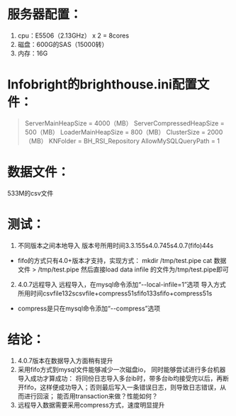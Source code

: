 # 服务器配置：
1. cpu：E5506（2.13GHz） x 2 = 8cores
2. 磁盘：600G的SAS（15000转）
3. 内存：16G

# Infobright的brighthouse.ini配置文件：
>ServerMainHeapSize = 4000（MB）
>ServerCompressedHeapSize = 500（MB）
>LoaderMainHeapSize = 800（MB）
>ClusterSize = 2000（MB）
>KNFolder = BH_RSI_Repository
>AllowMySQLQueryPath = 1

# 数据文件：
533M的csv文件

# 测试：
1. 不同版本之间本地导入
版本号所用时间3.3.155s4.0.745s4.0.7(fifo)44s
* fifo的方式只有4.0+版本才支持，实现方式：
     mkdir /tmp/test.pipe
     cat 数据文件 > /tmp/test.pipe
     然后直接load data infile 的文件为/tmp/test.pipe即可

2. 4.0.7远程导入
远程导入，在mysql命令添加“--local-infile=1”选项
导入方式所用时间csvfile132scsvfile+compress51sfifo133sfifo+compress51s
* compress是只在mysql命令添加“--compress”选项

# 结论：
1. 4.0.7版本在数据导入方面稍有提升
2. 采用fifo方式到mysql文件能够减少一次磁盘io，
     同时能够尝试进行多台机器导入成功才算成功：
          将同份日志导入多台ib时，带多台ib均接受完以后，再断开fifo，这样便成功导入；否则最后写入一条错误日志，则导致日志错误，从而进行回滚；
          能否用transaction来做？性能如何？
3. 远程导入数据需要采用compress方式，速度明显提升